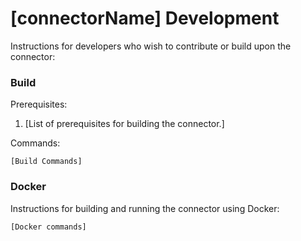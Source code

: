 # [connectorName] Development

Instructions for developers who wish to contribute or build upon the connector:

### Build

Prerequisites:

1. [List of prerequisites for building the connector.]

Commands:

`[Build Commands]`

### Docker

Instructions for building and running the connector using Docker:

`[Docker commands]`